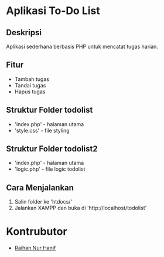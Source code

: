 # Aplikasi To-Do List


## Deskripsi
Aplikasi sederhana berbasis PHP untuk mencatat tugas harian.

## Fitur
- Tambah tugas
- Tandai tugas
- Hapus tugas

## Struktur Folder todolist
- 'index.php' - halaman utama
- 'style.css' - file styling

## Struktur Folder todolist2
- 'index.php' - halaman utama
- 'logic.php' - file logic todolist

## Cara Menjalankan
1. Salin folder ke 'htdocs/'
2. Jalankan XAMPP dan buka di 'http://localhost/todolist'

# Kontrubutor
- [Raihan Nur Hanif](https://github.com/INvFaker)
